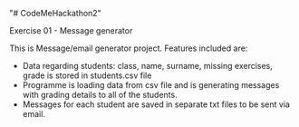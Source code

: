 "# CodeMeHackathon2" 

Exercise 01 - Message generator

This is Message/email generator project. Features included are:
- Data regarding students: class, name, surname, missing exercises, grade is stored in students.csv file
- Programme is loading data from csv file and is generating messages with grading details to all of the students.
- Messages for each student are saved in separate txt files to be sent via email.



